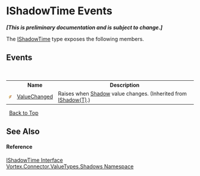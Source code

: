 # IShadowTime Events
 _**\[This is preliminary documentation and is subject to change.\]**_

The <a href="T_Vortex_Connector_ValueTypes_Shadows_IShadowTime.md">IShadowTime</a> type exposes the following members.


## Events
&nbsp;<table><tr><th></th><th>Name</th><th>Description</th></tr><tr><td>![Public event](media/pubevent.gif "Public event")</td><td><a href="E_Vortex_Connector_ValueTypes_Shadows_IShadow_1_ValueChanged.md">ValueChanged</a></td><td>
Raises when <a href="P_Vortex_Connector_ValueTypes_Shadows_IShadow_1_Shadow.md">Shadow</a> value changes.
 (Inherited from <a href="T_Vortex_Connector_ValueTypes_Shadows_IShadow_1.md">IShadow(T)</a>.)</td></tr></table>&nbsp;
<a href="#ishadowtime-events">Back to Top</a>

## See Also


#### Reference
<a href="T_Vortex_Connector_ValueTypes_Shadows_IShadowTime.md">IShadowTime Interface</a><br /><a href="N_Vortex_Connector_ValueTypes_Shadows.md">Vortex.Connector.ValueTypes.Shadows Namespace</a><br />